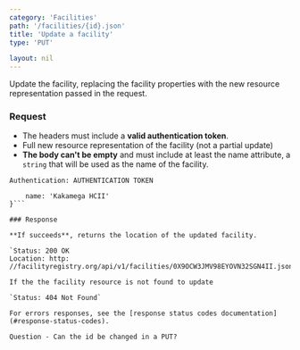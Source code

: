 ```yaml
---
category: 'Facilities'
path: '/facilities/{id}.json'
title: 'Update a facility'
type: 'PUT'

layout: nil
---
```


Update the facility, replacing the facility properties with the new resource representation passed in the request.

### Request

* The headers must include a **valid authentication token**.
* Full new resource representation of the facility (not a partial update)
* **The body can't be empty** and must include at least the name attribute, a `string` that will be used as the name of the facility.

```Authentication: AUTHENTICATION TOKEN```
```{
    name: 'Kakamega HCII'
}```

### Response

**If succeeds**, returns the location of the updated facility.

`Status: 200 OK
Location: http: //facilityregistry.org/api/v1/facilities/0X9OCW3JMV98EYOVN32SGN4II.json`

If the the facility resource is not found to update

`Status: 404 Not Found`

For errors responses, see the [response status codes documentation](#response-status-codes).

Question - Can the id be changed in a PUT?
